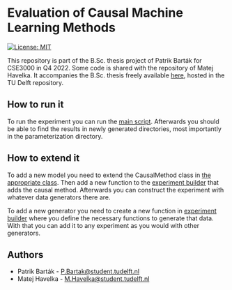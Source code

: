 # Evaluation of Causal Machine Learning Methods
[![License: MIT](https://img.shields.io/badge/License-MIT-yellow.svg)](https://opensource.org/licenses/MIT)

This repository is part of the B.Sc. thesis project of Patrik Barták for CSE3000 in Q4 2022. Some code is shared with the repository of Matej Havelka.
It accompanies the B.Sc. thesis freely available [here](https://repository.tudelft.nl/islandora/object/uuid%3A632eec99-2494-4ead-8455-d7ad5c1d18c9?collection=education), hosted in the TU Delft repository.

## How to run it
To run the experiment you can run the [main script](main.py). 
Afterwards you should be able to find the results in newly generated directories, most importantly in the parameterization directory.

## How to extend it
To add a new model you need to extend the CausalMethod class in [the appropriate class](causal_effect_methods.py). Then add a new function to the [experiment builder](sample/experiment.py) that adds the causal method.
Afterwards you can construct the experiment with whatever data generators there are.

To add a new generator you need to create a new function in [experiment builder](sample/experiment.py) where you define the necessary functions to generate that data. With that you can add it to any experiment as you would with other generators.

## Authors
- Patrik Barták - P.Bartak@student.tudelft.nl
- Matej Havelka - M.Havelka@student.tudelft.nl
